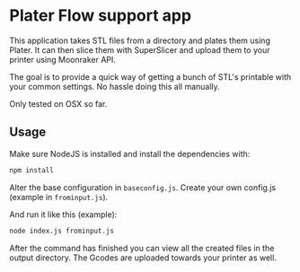 # Plater Flow support app

This application takes STL files from a directory and plates them using Plater.
It can then slice them with SuperSlicer and upload them to your printer using Moonraker API.

The goal is to provide a quick way of getting a bunch of STL's printable with your common settings.
No hassle doing this all manually.

Only tested on OSX so far.

## Usage

Make sure NodeJS is installed and install the dependencies with:
```bash
npm install
```

Alter the base configuration in `baseconfig.js`.
Create your own config.js (example in `frominput.js`).

And run it like this (example):
```bash
node index.js frominput.js
```

After the command has finished you can view all the created files in the output directory.
The Gcodes are uploaded towards your printer as well.